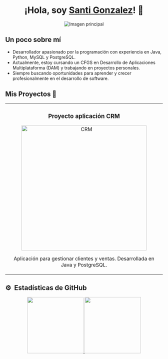<div align="center">
<h1 align="center">¡Hola, soy <a href="https://santidam">Santi Gonzalez</a>! 👋</h1>
</div>

<div align="center">
  <img src="https://i.imgur.com/wj0GpIo.jpeg" alt="Imagen principal">
</div>

## Un poco sobre mí
- Desarrollador apasionado por la programación con experiencia en Java, Python, MySQL y PostgreSQL.
- Actualmente, estoy cursando un CFGS en Desarrollo de Aplicaciones Multiplataforma (DAM) y trabajando en proyectos personales.
- Siempre buscando oportunidades para aprender y crecer profesionalmente en el desarrollo de software.

## Mis Proyectos 🚀
<table>
  <tr>
    <td width="50%" align="center">
      <h3>Proyecto aplicación CRM</h3>
      <a href="https://github.com/santidam/CRM" target="_blank">
        <img src="https://imgur.com/43Gyvf6" width="400" alt="CRM">
      </a>
      <p>Aplicación para gestionar clientes y ventas. Desarrollada en Java y PostgreSQL.</p>
    </td>
  </tr>
</table>

## ⚙️ &nbsp;Estadísticas de GitHub

<div align="center">
  <a href="https://github.com/santidam">
    <img height="180em" src="https://github-readme-stats-eight-theta.vercel.app/api?username=santidam&show_icons=true&theme=algolia&include_all_commits=true&count_private=true"/>
    <img height="180em" src="https://github-readme-stats-eight-theta.vercel.app/api/top-langs/?username=santidam&layout=compact&langs_count=8&theme=algolia"/>
  </a>
</div>
